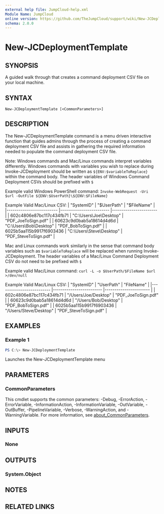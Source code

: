 ```yaml
---
external help file: JumpCloud-help.xml
Module Name: JumpCloud
online version: https://github.com/TheJumpCloud/support/wiki/New-JCDeploymentTemplate
schema: 2.0.0
---
```


# New-JCDeploymentTemplate

## SYNOPSIS
A guided walk through that creates a command deployment CSV file on your local machine.

## SYNTAX

```
New-JCDeploymentTemplate [<CommonParameters>]
```

## DESCRIPTION
The New-JCDeploymentTemplate command is a menu driven interactive function that guides admins through the process of creating a command deployment CSV file and assists in gathering the required information needed to populate the command deployment CSV file.

Note: Windows commands and Mac/Linux commands interpret variables differently. Windows commands with variables you wish to replace during Invoke-JCDeployment should be written as `${ENV:$variableToReplace}` within the command body. The header variables of Windows Command Deployment CSVs should be prefixed with `$`

Example valid Windows PowerShell command:
`Invoke-WebRequest -Uri $url -OutFile ${ENV:$UserPath}\${ENV:$FileName}`

Example Valid Mac/Linux CSV:
| "SystemID"               	| "$UserPath"              	| "$FileName"             |
|--------------------------	|-------------------------	|----------------------- |
| 602c4806e87bc117c434fb71 	| "C:\Users\Joe\Desktop"   	| "PDF_JoeToSign.pdf"    |
| 60623c9d0bab5a18614d4d6d 	| "C:\Users\Bob\Desktop"   	| "PDF_BobToSign.pdf"    |
| 6025b5aa115b9917f6903436 	| "C:\Users\Steve\Desktop" 	| "PDF_SteveToSign.pdf"  |

Mac and Linux commands work similarly in the sense that command body variables such as `$variableToReplace` will be replaced when running Invoke-JCDeployment. The header variables of a Mac/Linux Command Deployment CSV do not need to be prefixed with `$`

Example valid Mac/Linux command:
`curl -L -o $UserPath/$FileName $url >/dev/null`

Example Valid Mac/Linux CSV:
| "SystemID"               	| "UserPath"              	| "FileName"             |
|--------------------------	|-------------------------	|----------------------- |
| 602c4806e87bc117c434fb71 	| "/Users/Joe/Desktop"   	| "PDF_JoeToSign.pdf"    |
| 60623c9d0bab5a18614d4d6d 	| "/Users/Bob/Desktop"   	| "PDF_BobToSign.pdf"    |
| 6025b5aa115b9917f6903436 	| "/Users/Steve/Desktop" 	| "PDF_SteveToSign.pdf"  |

## EXAMPLES

### Example 1
```powershell
PS C:\> New-JCDeploymentTemplate
```

Launches the New-JCDeploymentTemplate menu

## PARAMETERS

### CommonParameters
This cmdlet supports the common parameters: -Debug, -ErrorAction, -ErrorVariable, -InformationAction, -InformationVariable, -OutVariable, -OutBuffer, -PipelineVariable, -Verbose, -WarningAction, and -WarningVariable. For more information, see [about_CommonParameters](http://go.microsoft.com/fwlink/?LinkID=113216).

## INPUTS

### None

## OUTPUTS

### System.Object
## NOTES

## RELATED LINKS
